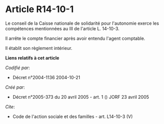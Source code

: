 # Article R14-10-1

Le conseil de la Caisse nationale de solidarité pour l'autonomie exerce les compétences mentionnées au III de l'article L.
14-10-3.

Il arrête le compte financier après avoir entendu l'agent comptable.

Il établit son règlement intérieur.

**Liens relatifs à cet article**

_Codifié par_:

  - Décret n°2004-1136 2004-10-21

_Créé par_:

  - Décret n°2005-373 du 20 avril 2005 - art. 1 () JORF 23 avril 2005

_Cite_:

  - Code de l'action sociale et des familles - art. L14-10-3 (V)
